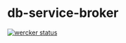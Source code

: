 # db-service-broker

[![wercker status](https://app.wercker.com/status/ffca2e18e66d6e49f1451da090d8275b/m "wercker status")](https://app.wercker.com/project/bykey/ffca2e18e66d6e49f1451da090d8275b)
